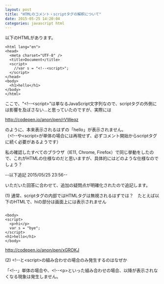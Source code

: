 ```yaml
---
layout: post
title: "HTMLのコメント・scriptタグの解釈について"
date: 2015-05-25 14:20:04
categories: javascript html
---
```

<p>以下のHTMLがあります。</p>

<pre><code>&lt;html lang=&quot;en&quot;&gt;
&lt;head&gt;
  &lt;meta charset=&quot;UTF-8&quot; /&gt;
  &lt;title&gt;Document&lt;/title&gt;
  &lt;script&gt;
    //var s = &quot;&lt;!--&lt;script&gt;&quot;;
  &lt;/script&gt;
&lt;/head&gt;
&lt;body&gt;
  &lt;h1&gt;hello&lt;/h1&gt;
&lt;/body&gt;
&lt;/html&gt;</code></pre>

<p>ここで、"&lt;!--&lt;script&gt;"は単なるJavaScript文字列なので、scriptタグの外側には影響を及ぼさない…と思っていたのですが、実際には</p>

<p><a href="http://codepen.io/anon/pen/rVWeqz">http://codepen.io/anon/pen/rVWeqz</a></p>

<p>のように、本来表示されるはずの「hello」が表示されません。<br>
（&lt;!--や&lt;script&gt;が単体の場合には再現せず、必ずコメント開始からscriptタグに続く必要があるようです）</p>

<p>私の確認したすべてのブラウザ（IE11, Chrome, Firefox）で同じ挙動をしたので、これがHTMLの仕様なのだと思いますが、具体的にはどのような仕様なのでしょう？</p>

<p>--以下追記 2015/05/25 23:56--</p>

<p>いただいた回答に合わせて、追加の疑問点が明確化されたので追記します。</p>

<p>(1) 通常、scriptタグの内部ではHTMLタグは無視されるはずでは？　たとえば以下のHTMLで、hiの部分は画面上には表示されません</p>

<pre><code>
&lt;body&gt;
&lt;script&gt;
  &lt;p&gt;hi&lt;/p&gt;
  var s = "bye";
&lt;/script&gt;
&lt;h1&gt;hello&lt;/h1&gt;
&lt;/body&gt;
</code></pre>

<p><a href="http://codepen.io/anon/pen/xGROKJ">http://codepen.io/anon/pen/xGROKJ</a></p>

<p>(2) &lt;!--と&lt;script&gt;の組み合わせの場合のみ発生するのはなぜか</p>

<p>「&lt;!--」単体の場合や、&lt;!--&lt;p&gt;といった組み合わせの場合、以降が表示されなくなる現象は発生しません。</p>
